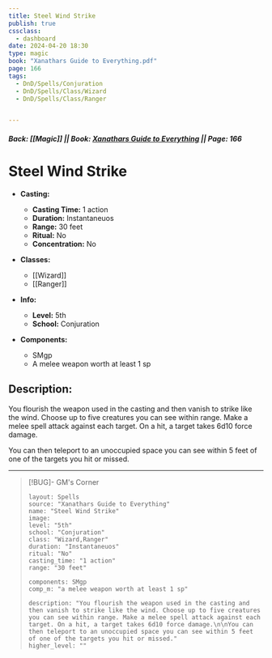 ```yaml
---
title: Steel Wind Strike
publish: true
cssclass:
  - dashboard
date: 2024-04-20 18:30
type: magic
book: "Xanathars Guide to Everything.pdf"
page: 166
tags:
  - DnD/Spells/Conjuration
  - DnD/Spells/Class/Wizard
  - DnD/Spells/Class/Ranger


---
```


##### Back: [[Magic]] || Book: [Xanathars Guide to Everything](https://drive.google.com/drive/folders/1O5bhpYizcIT5xxAoLOuzCRht_PVS7VSG?usp=sharing) || Page: 166

# Steel Wind Strike

- **Casting:**
    - **Casting Time:** 1 action
    - **Duration:** Instantaneuos
    - **Range:** 30 feet
    - **Ritual:** No
    - **Concentration:** No
- **Classes:**
    - [[Wizard]]
    - [[Ranger]]

- **Info:**
    - **Level:** 5th
    - **School:** Conjuration
- **Components:**
    - SMgp
    - A melee weapon worth at least 1 sp

## Description:
You flourish the weapon used in the casting and then vanish to strike like the wind. Choose up to five creatures you can see within range. Make a melee spell attack against each target. On a hit, a target takes 6d10 force damage.

You can then teleport to an unoccupied space you can see within 5 feet of one of the targets you hit or missed.



---

> [!BUG]- GM's Corner
>
> ```statblock
> layout: Spells
> source: "Xanathars Guide to Everything"
> name: "Steel Wind Strike"
> image: 
> level: "5th"
> school: "Conjuration"
> class: "Wizard,Ranger"
> duration: "Instantaneuos"
> ritual: "No"
> casting_time: "1 action"
> range: "30 feet"
>
> components: SMgp
> comp_m: "a melee weapon worth at least 1 sp"
>
> description: "You flourish the weapon used in the casting and then vanish to strike like the wind. Choose up to five creatures you can see within range. Make a melee spell attack against each target. On a hit, a target takes 6d10 force damage.\n\nYou can then teleport to an unoccupied space you can see within 5 feet of one of the targets you hit or missed."
> higher_level: ""
> ```
